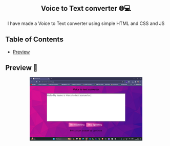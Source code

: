 <div align="center">
<h2>Voice to Text converter 🌐💻</h2>
  
<p>I have made a Voice to Text converter using simple HTML and CSS and JS</p>

</div>

## Table of Contents

- [Preview](#preview)

## Preview 🚀

<div align="center">
<img src="Screenshot (94).png" width="70%">
</div>
